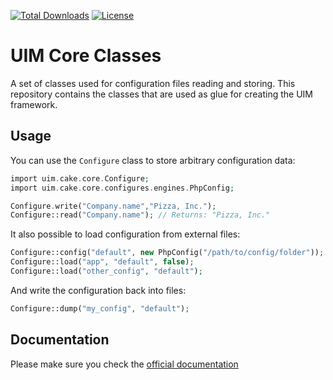 [![Total Downloads](https://img.shields.io/packagist/dt/UIM/core.svg?style=flat-square)](https://packagist.org/packages/UIM/core)
[![License](https://img.shields.io/badge/license-MIT-blue.svg?style=flat-square)](LICENSE.txt)

# UIM Core Classes

A set of classes used for configuration files reading and storing.
This repository contains the classes that are used as glue for creating the UIM framework.

## Usage

You can use the `Configure` class to store arbitrary configuration data:

```php
import uim.cake.core.Configure;
import uim.cake.core.configures.engines.PhpConfig;

Configure.write("Company.name","Pizza, Inc.");
Configure::read("Company.name"); // Returns: "Pizza, Inc."
```

It also possible to load configuration from external files:

```php
Configure::config("default", new PhpConfig("/path/to/config/folder"));
Configure::load("app", "default", false);
Configure::load("other_config", "default");
```

And write the configuration back into files:

```php
Configure::dump("my_config", "default");
```

## Documentation

Please make sure you check the [official documentation](https://book.UIM.org/4/en/development/configuration.html)
